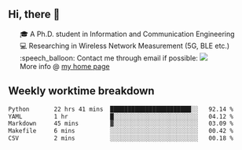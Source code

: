 <h2 > Hi, there 👋 </h3>

<div >
 <ul>
 🎓 A Ph.D. student in Information and Communication Engineering <br>
 💻 Researching in Wireless Network Measurement (5G, BLE etc.)<br>
 :speech_balloon: Contact me through email if possible: <a href="mailto:ethanjia@sjtu.edu.cn"><img src="https://img.shields.io/badge/-ethanjia@sjtu.edu.cn-c14438?style=plastic&logo=Gmail&logoColor=white&link=mailto:mailto:ethanjia@sjtu.edu.cn"></a> <br>
  More info @ <a href="https://haifengjia.github.io">my home page</a>
 </ul>
</div>

<h2 >
Weekly worktime breakdown
</h1>


<!--START_SECTION:waka-->

```txt
Python       22 hrs 41 mins  ███████████████████████░░   92.14 %
YAML         1 hr            █░░░░░░░░░░░░░░░░░░░░░░░░   04.12 %
Markdown     45 mins         ▓░░░░░░░░░░░░░░░░░░░░░░░░   03.09 %
Makefile     6 mins          ░░░░░░░░░░░░░░░░░░░░░░░░░   00.42 %
CSV          2 mins          ░░░░░░░░░░░░░░░░░░░░░░░░░   00.18 %
```

<!--END_SECTION:waka-->


